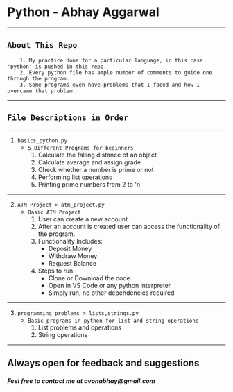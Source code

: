 # **Python** - Abhay Aggarwal
---
## `About This Repo`
```
    1. My practice done for a particular language, in this case 'python' is pushed in this repo.
    2. Every python file has ample number of comments to guide one through the program.
    3. Some programs even have problems that I faced and how I overcame that problem.
```
***
## `File Descriptions in Order`
***
1. ```basics_python.py```
    * ```5 Different Programs for beginners```
        1. Calculate the falling distance of an object
        2. Calculate average and assign grade
        3. Check whether a number is prime or not
        4. Performing list operations
        5. Printing prime numbers from 2 to 'n'
---
2. ```ATM Project > atm_project.py```
    * ```Basic ATM Project```
        1. User can create a new account.
        2. After an account is created user can access the functionality of the program.
        3. Functionality Includes:
            * Deposit Money
            * Withdraw Money
            * Request Balance
        4. Steps to run
            * Clone or Download the code
            * Open in VS Code or any python interpreter
            * Simply run, no other dependencies required

---
3. ```programming_problems > lists,strings.py```
    * ```Basic programs in python for list and string operations```
        1. List problems and operations
        2. String operations
---
## Always open for feedback and suggestions
#### _Feel free to contact me at avonabhay@gmail.com_